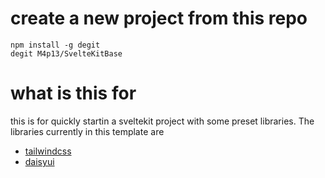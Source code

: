 # create a new project from this repo

```
npm install -g degit
degit M4p13/SvelteKitBase
```

# what is this for

this is for quickly startin a sveltekit project with some preset libraries. The libraries currently in this template are 
- [tailwindcss](https://tailwindcss.com/)
- [daisyui](https://daisyui.com/)
